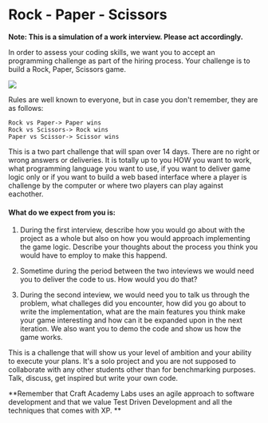 # Rock - Paper - Scissors

**Note: This is a simulation of a work interview. Please act accordingly.**

In order to assess your coding skills, we want you to accept an programming challenge as part of the hiring process. Your challenge is to build a Rock, Paper, Scissors game. 

![](https://github.com/CraftAcademyLabs/coach-guides/raw/master/miscellaneous/assessments/assets/rock_paper_scissors.png)

Rules are well known to everyone, but in case you don't remember, they are as follows:

```
Rock vs Paper-> Paper wins
Rock vs Scissors-> Rock wins
Paper vs Scissor-> Scissor wins
```

This is a two part challenge that will span over 14 days. There are no right or wrong answers or deliveries. It is totally up to you HOW you want to work, what programming language you want to use, if you want to deliver game logic only or if you want to build a web based interface where a player is challenge by the computer or where two players can play against eachother. 


####  What do we expect from you is:


1. During the first interview, describe how you would go about with the project as a whole but also on how you would approach implementing the game logic. Describe your thoughts about the process you think you would have to employ to make this happend. 

2. Sometime during the period between the two inteviews we would need you to deliver the code to us. How would you do that? 

3. During the second inteview, we would need you to talk us through the problem, what challeges did you encounter, how did you go about to write the implementation, what are the main features you think make your game interesting and how can it be expanded upon in the next iteration. We also want you to demo the code and show us how the game works. 

This is a challenge that will show us your level of ambition and your ability to execute your plans. It's a solo project and you are not supposed to collaborate with any other students other than for benchmarking purposes. Talk, discuss, get inspired but write your own code. 

**Remember that Craft Academy Labs uses an agile approach to software development and that we value Test Driven Development and all the techniques that comes with XP. **


